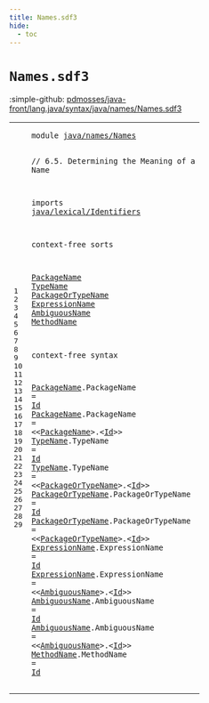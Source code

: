 ```yaml
---
title: Names.sdf3
hide:
  - toc
---
```


# `Names.sdf3`

:simple-github: [pdmosses/java-front/lang.java/syntax/java/names/Names.sdf3]

[pdmosses/java-front/lang.java/syntax/java/names/Names.sdf3]: https://github.com/pdmosses/java-front/blob/master/lang.java/syntax/java/names/Names.sdf3 "The source file on GitHub"

<div class="sdf3"><table class="highlighttable"><tbody><tr><td class="linenos"><div class="linenodiv"><pre><span></span>1
2
3
4
5
6
7
8
9
10
11
12
13
14
15
16
17
18
19
20
21
22
23
24
25
26
27
28
29
</pre></div></td>
<td class="code"><pre><code><span class="keyword">module</span> <a href="../../statements/Statements.sdf3#java/names/Names_185_201" id="java/names/Names_7_23" title="Referenced at ../../statements/Statements.sdf3 line 10">java/names/Names</a>

<span class="layout">// 6.5. Determining the Meaning of a Name</span>

<span class="keyword">imports</span> 
  <a href="../../lexical/Identifiers.sdf3#java/lexical/Identifiers_7_31" id="java/lexical/Identifiers_79_103" title="Defined at ../../lexical/Identifiers.sdf3 line 1">java/lexical/Identifiers</a>
  
<span class="keyword">context-free sorts</span>
  
  <a href="#PackageName_329_340" id="PackageName_131_142" title="Referenced at line 20">PackageName</a>
  <a href="../../expressions/FieldAccess.sdf3#TypeName_359_367" id="TypeName_145_153" title="Referenced at ../../expressions/FieldAccess.sdf3 line 20; ../../expressions/MethodInvocation.sdf3 line 18; ../../expressions/MethodReference.sdf3 line 17; ../../expressions/PrimaryExpressions.sdf3 line 23; ../../interfaces/Annotations.sdf3 line 21; ../../packages/ImportDeclarations.sdf3 line 18">TypeName</a>
  <a href="#PackageOrTypeName_543_560" id="PackageOrTypeName_156_173" title="Referenced at line 24; ../../packages/ImportDeclarations.sdf3 line 16">PackageOrTypeName</a>
  <a href="../../expressions/AssignmentOperators.sdf3#ExpressionName_915_929" id="ExpressionName_176_190" title="Referenced at ../../expressions/AssignmentOperators.sdf3 line 29; ../../expressions/Disambiguation.sdf3 line 18; ../../expressions/MethodReference.sdf3 line 22; ../../expressions/Postfix.sdf3 line 13; ../../statements/Statements.sdf3 line 59">ExpressionName</a>
  <a href="#AmbiguousName_759_772" id="AmbiguousName_193_206" title="Referenced at line 28">AmbiguousName</a>
  <a href="../../expressions/MethodInvocation.sdf3#MethodName_228_238" id="MethodName_209_219" title="Referenced at ../../expressions/MethodInvocation.sdf3 line 12">MethodName</a>

<span class="keyword">context-free syntax</span>
  
  <a href="#PackageName_329_340" id="PackageName_246_257" title="Referenced at line 20">PackageName</a>.<span class="cons_Constructor"><span id="PackageName_258_269" title="Not referenced locally, nor via imports">PackageName</span></span>             = <a href="../../lexical/Identifiers.sdf3#Id_141_143" id="Id_284_286" title="Defined at ../../lexical/Identifiers.sdf3 line 15, 23">Id</a>
  <a href="#PackageName_329_340" id="PackageName_289_300" title="Referenced at line 20">PackageName</a>.<span class="cons_Constructor"><span id="PackageName_301_312" title="Not referenced locally, nor via imports">PackageName</span></span>             = &lt;&lt;<a href="#PackageName_131_142" id="PackageName_329_340" title="Defined at line 10, 19, 20">PackageName</a>&gt;<span class="cons_String">.</span>&lt;<a href="../../lexical/Identifiers.sdf3#Id_141_143" id="Id_343_345" title="Defined at ../../lexical/Identifiers.sdf3 line 15, 23">Id</a>&gt;&gt;
  <a href="../../expressions/FieldAccess.sdf3#TypeName_359_367" id="TypeName_350_358" title="Referenced at ../../expressions/FieldAccess.sdf3 line 20; ../../expressions/MethodInvocation.sdf3 line 18; ../../expressions/MethodReference.sdf3 line 17; ../../expressions/PrimaryExpressions.sdf3 line 23; ../../interfaces/Annotations.sdf3 line 21; ../../packages/ImportDeclarations.sdf3 line 18">TypeName</a>.<span class="cons_Constructor"><span id="TypeName_359_367" title="Not referenced locally, nor via imports">TypeName</span></span>                   = <a href="../../lexical/Identifiers.sdf3#Id_141_143" id="Id_388_390" title="Defined at ../../lexical/Identifiers.sdf3 line 15, 23">Id</a>
  <a href="../../expressions/FieldAccess.sdf3#TypeName_359_367" id="TypeName_393_401" title="Referenced at ../../expressions/FieldAccess.sdf3 line 20; ../../expressions/MethodInvocation.sdf3 line 18; ../../expressions/MethodReference.sdf3 line 17; ../../expressions/PrimaryExpressions.sdf3 line 23; ../../interfaces/Annotations.sdf3 line 21; ../../packages/ImportDeclarations.sdf3 line 18">TypeName</a>.<span class="cons_Constructor"><span id="TypeName_402_410" title="Not referenced locally, nor via imports">TypeName</span></span>                   = &lt;&lt;<a href="#PackageOrTypeName_156_173" id="PackageOrTypeName_433_450" title="Defined at line 12, 23, 24">PackageOrTypeName</a>&gt;<span class="cons_String">.</span>&lt;<a href="../../lexical/Identifiers.sdf3#Id_141_143" id="Id_453_455" title="Defined at ../../lexical/Identifiers.sdf3 line 15, 23">Id</a>&gt;&gt;
  <a href="#PackageOrTypeName_543_560" id="PackageOrTypeName_460_477" title="Referenced at line 24; ../../packages/ImportDeclarations.sdf3 line 16">PackageOrTypeName</a>.<span class="cons_Constructor"><span id="PackageOrTypeName_478_495" title="Not referenced locally, nor via imports">PackageOrTypeName</span></span> = <a href="../../lexical/Identifiers.sdf3#Id_141_143" id="Id_498_500" title="Defined at ../../lexical/Identifiers.sdf3 line 15, 23">Id</a>
  <a href="#PackageOrTypeName_543_560" id="PackageOrTypeName_503_520" title="Referenced at line 24; ../../packages/ImportDeclarations.sdf3 line 16">PackageOrTypeName</a>.<span class="cons_Constructor"><span id="PackageOrTypeName_521_538" title="Not referenced locally, nor via imports">PackageOrTypeName</span></span> = &lt;&lt;<a href="#PackageOrTypeName_156_173" id="PackageOrTypeName_543_560" title="Defined at line 12, 23, 24">PackageOrTypeName</a>&gt;<span class="cons_String">.</span>&lt;<a href="../../lexical/Identifiers.sdf3#Id_141_143" id="Id_563_565" title="Defined at ../../lexical/Identifiers.sdf3 line 15, 23">Id</a>&gt;&gt;
  <a href="../../expressions/AssignmentOperators.sdf3#ExpressionName_915_929" id="ExpressionName_570_584" title="Referenced at ../../expressions/AssignmentOperators.sdf3 line 29; ../../expressions/Disambiguation.sdf3 line 18; ../../expressions/MethodReference.sdf3 line 22; ../../expressions/Postfix.sdf3 line 13; ../../statements/Statements.sdf3 line 59">ExpressionName</a>.<span class="cons_Constructor"><span id="ExpressionName_585_599" title="Not referenced locally, nor via imports">ExpressionName</span></span>       = <a href="../../lexical/Identifiers.sdf3#Id_141_143" id="Id_608_610" title="Defined at ../../lexical/Identifiers.sdf3 line 15, 23">Id</a>
  <a href="../../expressions/AssignmentOperators.sdf3#ExpressionName_915_929" id="ExpressionName_613_627" title="Referenced at ../../expressions/AssignmentOperators.sdf3 line 29; ../../expressions/Disambiguation.sdf3 line 18; ../../expressions/MethodReference.sdf3 line 22; ../../expressions/Postfix.sdf3 line 13; ../../statements/Statements.sdf3 line 59">ExpressionName</a>.<span class="cons_Constructor"><span id="ExpressionName_628_642" title="Not referenced locally, nor via imports">ExpressionName</span></span>       = &lt;&lt;<a href="#AmbiguousName_193_206" id="AmbiguousName_653_666" title="Defined at line 14, 27, 28">AmbiguousName</a>&gt;<span class="cons_String">.</span>&lt;<a href="../../lexical/Identifiers.sdf3#Id_141_143" id="Id_669_671" title="Defined at ../../lexical/Identifiers.sdf3 line 15, 23">Id</a>&gt;&gt;
  <a href="#AmbiguousName_759_772" id="AmbiguousName_676_689" title="Referenced at line 28">AmbiguousName</a>.<span class="cons_Constructor"><span id="AmbiguousName_690_703" title="Not referenced locally, nor via imports">AmbiguousName</span></span>         = <a href="../../lexical/Identifiers.sdf3#Id_141_143" id="Id_714_716" title="Defined at ../../lexical/Identifiers.sdf3 line 15, 23">Id</a>
  <a href="#AmbiguousName_759_772" id="AmbiguousName_719_732" title="Referenced at line 28">AmbiguousName</a>.<span class="cons_Constructor"><span id="AmbiguousName_733_746" title="Not referenced locally, nor via imports">AmbiguousName</span></span>         = &lt;&lt;<a href="#AmbiguousName_193_206" id="AmbiguousName_759_772" title="Defined at line 14, 27, 28">AmbiguousName</a>&gt;<span class="cons_String">.</span>&lt;<a href="../../lexical/Identifiers.sdf3#Id_141_143" id="Id_775_777" title="Defined at ../../lexical/Identifiers.sdf3 line 15, 23">Id</a>&gt;&gt;
  <a href="../../expressions/MethodInvocation.sdf3#MethodName_228_238" id="MethodName_782_792" title="Referenced at ../../expressions/MethodInvocation.sdf3 line 12">MethodName</a>.<span class="cons_Constructor"><span id="MethodName_793_803" title="Not referenced locally, nor via imports">MethodName</span></span>               = <a href="../../lexical/Identifiers.sdf3#Id_141_143" id="Id_820_822" title="Defined at ../../lexical/Identifiers.sdf3 line 15, 23">Id</a>
</code></pre></td></tr></tbody></table></div>